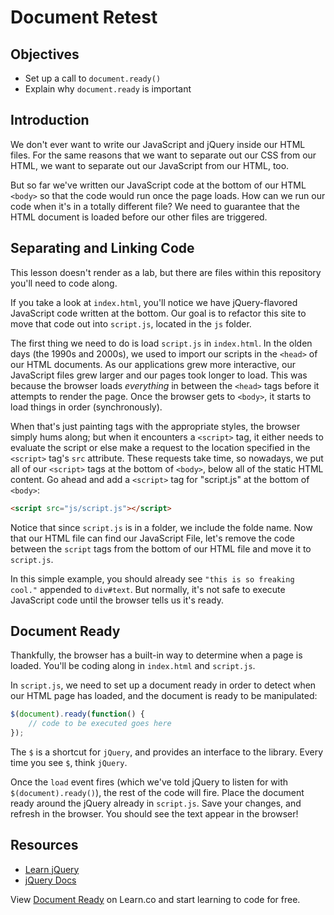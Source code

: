 # Document Retest
## Objectives

- Set up a call to `document.ready()`
- Explain why `document.ready` is important

## Introduction

We don't ever want to write our JavaScript and jQuery inside our HTML files. For
the same reasons that we want to separate out our CSS from our HTML, we want to
separate out our JavaScript from our HTML, too.

But so far we've written our JavaScript code at the bottom of our HTML `<body>`
so that the code would run once the page loads. How can we run our code when
it's in a totally different file? We need to guarantee that the HTML document is
loaded before our other files are triggered.

## Separating and Linking Code

This lesson doesn't render as a lab, but there are files within this repository
you'll need to code along.

If you take a look at `index.html`, you'll notice we have jQuery-flavored
JavaScript code written at the bottom. Our goal is to refactor this site to move
that code out into `script.js`, located in the `js` folder.

The first thing we need to do is load `script.js` in `index.html`. In the olden
days (the 1990s and 2000s), we used to import our scripts in the `<head>` of our
HTML documents. As our applications grew more interactive, our JavaScript files
grew larger and our pages took longer to load. This was because the browser
loads _everything_ in between the `<head>` tags before it attempts to render the
page. Once the browser gets to `<body>`, it starts to load things in order
(synchronously).

When that's just painting tags with the appropriate styles, the browser simply
hums along; but when it encounters a `<script>` tag, it either needs to evaluate
the script or else make a request to the location specified in the `<script>`
tag's `src` attribute. These requests take time, so nowadays, we put all of our
`<script>` tags at the bottom of `<body>`, below all of the static HTML content.
Go ahead and add a `<script>` tag for "script.js" at the bottom of `<body>`:

```html
<script src="js/script.js"></script>
```

Notice that since `script.js` is in a folder, we include the folde name. Now
that our HTML file can find our JavaScript File, let's remove the code between
the `script` tags from the bottom of our HTML file and move it to `script.js`.

In this simple example, you should already see `"this is so freaking cool."`
appended to `div#text`. But normally, it's not safe to execute JavaScript code
until the browser tells us it's ready.

## Document Ready

Thankfully, the browser has a built-in way to determine when a page is loaded.
You'll be coding along in `index.html` and `script.js`.

In `script.js`, we need to set up a document ready in order to detect when our
HTML page has loaded, and the document is ready to be manipulated:

```js
$(document).ready(function() {
	// code to be executed goes here
});
```

The `$` is a shortcut for `jQuery`, and provides an interface to the library.
Every time you see `$`, think `jQuery`.

Once the `load` event fires (which we've told jQuery to listen for with
`$(document).ready()`), the rest of the code will fire. Place the document ready
around the jQuery already in `script.js`. Save your changes, and refresh in the
browser. You should see the text appear in the browser!

## Resources

- [Learn jQuery](http://learn.jquery.com/using-jquery-core/document-ready/)
- [jQuery Docs](https://api.jquery.com/ready/)

<p class='util--hide'>View <a href='https://learn.co/lessons/js-jquery-document-ready-readme'>Document Ready</a> on Learn.co and start learning to code for free.</p>
